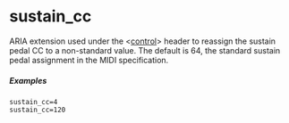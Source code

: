 ---
---
# sustain_cc

ARIA extension used under the <[control](/headers/control)> header to reassign
the sustain pedal CC to a non-standard value. The default is 64, the standard
sustain pedal assignment in the MIDI specification.

##### Examples

```
sustain_cc=4
sustain_cc=120
```
